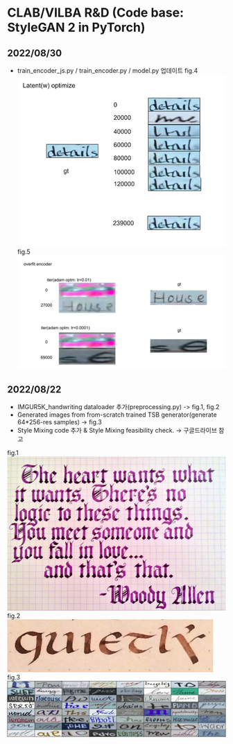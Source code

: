 # CLAB/VILBA R&D (Code base: StyleGAN 2 in PyTorch)



## 2022/08/30
- train_encoder_js.py / train_encoder.py / model.py 업데이트
fig.4 ![w_optimize](doc/w_optimize.png)
fig.5 ![encoder_overfit](doc/encoder_overfit.png)

## 2022/08/22
- IMGUR5K_handwriting dataloader 추가(preprocessing.py) -> fig.1, fig.2
- Generated images from from-scratch trained TSB generator(generate 64*256-res samples) -> fig.3
- Style Mixing code 추가 & Style Mixing feasibility check. -> 구글드라이브 참고


fig.1 ![SampleFromIMGUR5K_Raw_data](doc/IMGUR5K_raw_sample.jpg)
fig.2 ![SampleFromIMGUR5K_preprocessed_data](doc/IMGUR5K_preprocessed_sample.png)
fig.3 ![Training_results](doc/stylegan_trainnig_test.png)





